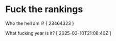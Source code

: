 # Fuck the rankings

Who the hell am I?
{ 23464323 }

What fucking year is it?
[ 2025-03-10T21:06:40Z ]
